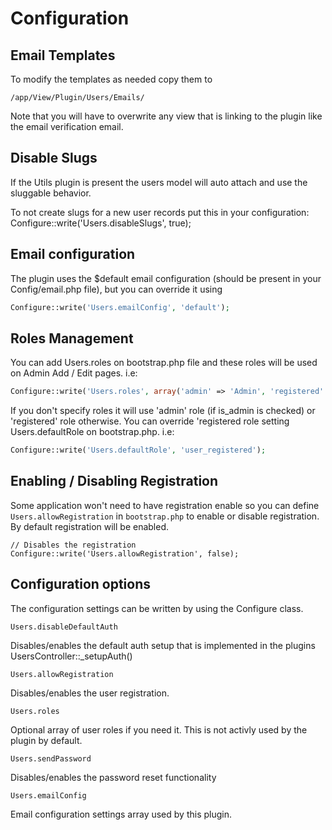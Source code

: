 Configuration
=============

Email Templates
---------------

To modify the templates as needed copy them to

```
/app/View/Plugin/Users/Emails/
```

Note that you will have to overwrite any view that is linking to the plugin like the email verification email.

Disable Slugs
-------------

If the Utils plugin is present the users model will auto attach and use the sluggable behavior.

To not create slugs for a new user records put this in your configuration: Configure::write('Users.disableSlugs', true);

Email configuration
-------------------

The plugin uses the $default email configuration (should be present in your Config/email.php file), but you can override it using

```php
Configure::write('Users.emailConfig', 'default');
```

Roles Management
----------------

You can add Users.roles on bootstrap.php file and these roles will be used on Admin Add / Edit pages. i.e:

```php
Configure::write('Users.roles', array('admin' => 'Admin', 'registered' => 'Registered'));
```

If you don't specify roles it will use 'admin' role (if is_admin is checked) or 'registered' role otherwise. You can override 'registered role setting Users.defaultRole on bootstrap.php. i.e:

```php
Configure::write('Users.defaultRole', 'user_registered');
```

Enabling / Disabling Registration
---------------------------------

Some application won't need to have registration enable so you can define ```Users.allowRegistration``` in ```bootstrap.php``` to enable or disable registration. By default registration will be enabled.

```
// Disables the registration
Configure::write('Users.allowRegistration', false);
```

Configuration options
---------------------

The configuration settings can be written by using the Configure class.

```
Users.disableDefaultAuth
```

Disables/enables the default auth setup that is implemented in the plugins UsersController::_setupAuth()

```
Users.allowRegistration
```

Disables/enables the user registration.

```
Users.roles
```

Optional array of user roles if you need it. This is not activly used by the plugin by default.

```
Users.sendPassword
```

Disables/enables the password reset functionality

```
Users.emailConfig
```

Email configuration settings array used by this plugin.
